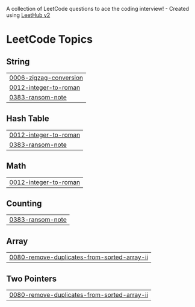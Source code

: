A collection of LeetCode questions to ace the coding interview! - Created using [LeetHub v2](https://github.com/arunbhardwaj/LeetHub-2.0)
<!---LeetCode Topics Start-->
# LeetCode Topics
## String
|  |
| ------- |
| [0006-zigzag-conversion](https://github.com/rithigavijayendran/leetcode-problems/tree/master/0006-zigzag-conversion) |
| [0012-integer-to-roman](https://github.com/rithigavijayendran/leetcode-problems/tree/master/0012-integer-to-roman) |
| [0383-ransom-note](https://github.com/rithigavijayendran/leetcode-problems/tree/master/0383-ransom-note) |
## Hash Table
|  |
| ------- |
| [0012-integer-to-roman](https://github.com/rithigavijayendran/leetcode-problems/tree/master/0012-integer-to-roman) |
| [0383-ransom-note](https://github.com/rithigavijayendran/leetcode-problems/tree/master/0383-ransom-note) |
## Math
|  |
| ------- |
| [0012-integer-to-roman](https://github.com/rithigavijayendran/leetcode-problems/tree/master/0012-integer-to-roman) |
## Counting
|  |
| ------- |
| [0383-ransom-note](https://github.com/rithigavijayendran/leetcode-problems/tree/master/0383-ransom-note) |
## Array
|  |
| ------- |
| [0080-remove-duplicates-from-sorted-array-ii](https://github.com/rithigavijayendran/leetcode-problems/tree/master/0080-remove-duplicates-from-sorted-array-ii) |
## Two Pointers
|  |
| ------- |
| [0080-remove-duplicates-from-sorted-array-ii](https://github.com/rithigavijayendran/leetcode-problems/tree/master/0080-remove-duplicates-from-sorted-array-ii) |
<!---LeetCode Topics End-->